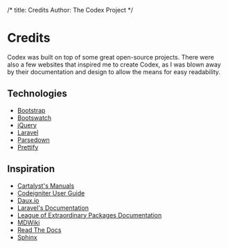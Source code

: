 /*
title:  Credits
Author: The Codex Project
*/

# Credits
Codex was built on top of some great open-source projects. There were also a few websites that inspired me to create Codex, as I was blown away by their documentation and design to allow the means for easy readability.

## Technologies
- [Bootstrap](http://getbootstrap.com)
- [Bootswatch](http://bootswatch.com)
- [jQuery](http://jquery.com)
- [Laravel](http://laravel.com)
- [Parsedown](http://parsedown.org/)
- [Prettify](https://code.google.com/p/google-code-prettify/)

## Inspiration
- [Cartalyst's Manuals](https://cartalyst.com/manual/sentinel)
- [Codeigniter User Guide](https://ellislab.com/codeigniter/user-guide/)
- [Daux.io](http://daux.io)
- [Laravel's Documentation](http://laravel.com/docs/4.2)
- [League of Extraordinary Packages Documentation](http://flysystem.thephpleague.com/)
- [MDWiki](http://mdwiki.info)
- [Read The Docs](https://readthedocs.org/)
- [Sphinx](http://sphinx-doc.org/contents.html)
